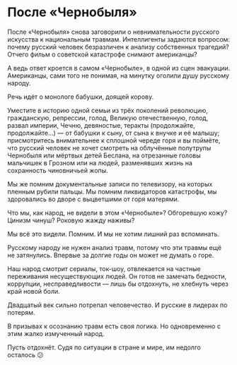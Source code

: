 
# После «Чернобыля»

После «Чернобыля» снова заговорили о невнимательности русского искусства к национальным травмам. Интеллигенты задаются вопросом: почему русский человек безразличен к анализу собственных трагедий? Отчего фильм о советской катастрофе снимают американцы?

А ведь ответ кроется в самом «Чернобыле», в одной из сцен эвакуации. Американцы, сами того не понимая, на минутку оголили душу русскому народу.

Речь идёт о монологе бабушки, доящей корову.

Уместите в историю одной семьи из трёх поколений революцию, гражданскую, репрессии, голод, Великую отечественную, голод, развал империи, Чечню, девяностые, теракты (продолжайте, продолжайте...) — от бабушки к сыну, от сына к внучке и её малышу; присмотритесь внимательнее к сплошной череде горя и вы поймёте, что русский человек не хочет смотреть на облучённые полутрупы Чернобыля или мёртвых детей Беслана, на отрезанные головы мальчишек в Грозном или на людей, разменявших жизнь на сохранность чиновничьей жопы.

Мы же помним документальные записи по телевизору, на которых пленным рубили пальцы. Мы помним ликвидаторов катастрофы, мы здоровались во дворе с выцветшими от горя матерями.

Что мы, как народ, не видели в этом «Чернобыле»? Обгоревшую кожу? Цинизм чинуш? Роковую жажду наживы?

Мы всё это видели. Помним. И мы не хотим лишний раз вспоминать.

Русскому народу не нужен анализ травм, потому что эти травмы ещё не затянулись. Впервые за долгие годы он может не думать о горе.

Наш народ смотрит сериалы, ток-шоу, отвлекается на частные переживания несуществующих людей. Он готов не замечать бедности, коррупции, несправедливости — лишь бы отдохнуть, не хлебнуть через край новой боли.

Двадцатый век сильно потрепал человечество. И русские в лидерах по потерям.

В призывах к осознанию травм есть своя логика. Но одновременно с этим жалко измученный народ.

Пусть отдохнёт. Судя по ситуации в стране и мире, им недолго осталось 😕
